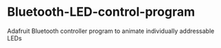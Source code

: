 # Bluetooth-LED-control-program
Adafruit Bluetooth controller program to animate individually addressable LEDs

